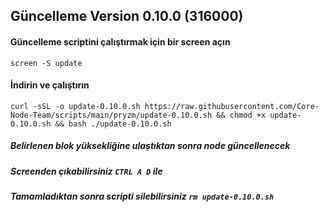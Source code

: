 ## Güncelleme Version 0.10.0 (316000)
#### Güncelleme scriptini çalıştırmak için bir screen açın
```
screen -S update
```
#### İndirin ve çalıştırın
```
curl -sSL -o update-0.10.0.sh https://raw.githubusercontent.com/Core-Node-Team/scripts/main/pryzm/update-0.10.0.sh && chmod +x update-0.10.0.sh && bash ./update-0.10.0.sh
```
##### Belirlenen blok yüksekliğine ulaştıktan sonra node güncellenecek
##### Screenden çıkabilirsiniz `CTRL A D` ile
##### Tamamladıktan sonra scripti silebilirsiniz `rm update-0.10.0.sh`
